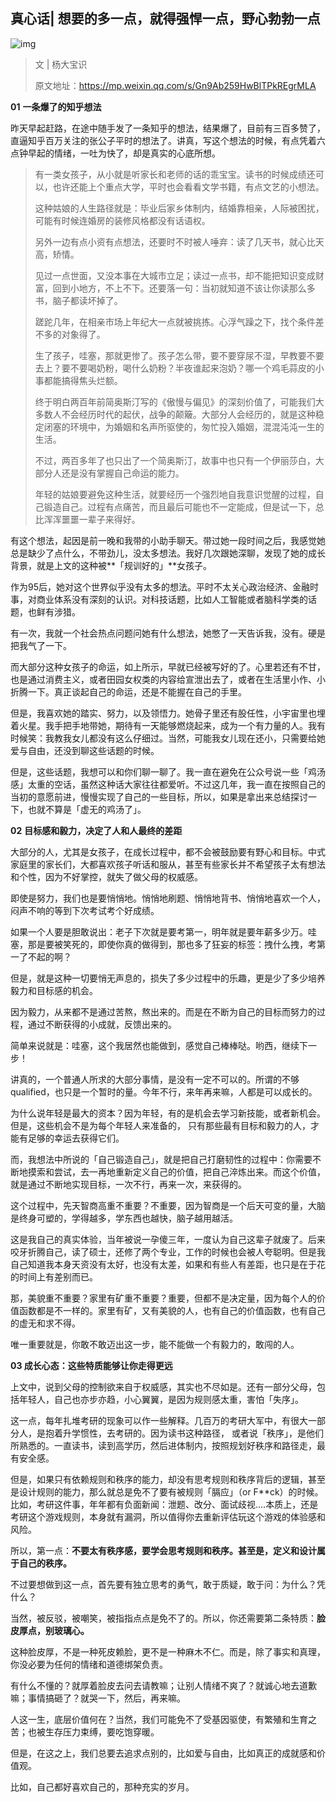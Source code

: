 ## 真心话| 想要的多一点，就得强悍一点，野心勃勃一点



![img](https://mmbiz.qpic.cn/mmbiz_jpg/0WNh09DqicmHZypgeyBqK9zxibicNmK91yicLknXvgy2K1xQcSY6KBQ455lDF0XLnaCVibCkj8uLQoEtAdvR7IUUxmQ/640?wx_fmt=jpeg&tp=webp&wxfrom=5&wx_lazy=1&wx_co=1)



> 文 | 杨大宝识
>
> 原文地址：https://mp.weixin.qq.com/s/Gn9Ab259HwBlTPkREgrMLA

**01**  **一条爆了的知乎想法**

昨天早起赶路，在途中随手发了一条知乎的想法，结果爆了，目前有三百多赞了，直逼知乎百万关注的张公子平时的想法了。讲真，写这个想法的时候，有点凭着六点钟早起的情绪，一吐为快了，却是真实的心底所想。



> 有一类女孩子，从小就是听家长和老师的话的乖宝宝。读书的时候成绩还可以，也许还能上个重点大学，平时也会看看文学书籍，有点文艺的小想法。
>
> 这种姑娘的人生路径就是：毕业后家乡体制内，结婚靠相亲，人际被困扰，可能有时候连婚房的装修风格都没有话语权。
>
> 另外一边有点小资有点想法，还要时不时被人唾弃：读了几天书，就心比天高，矫情。
>
> 见过一点世面，又没本事在大城市立足；读过一点书，却不能把知识变成财富，回到小地方，不上不下。还要落一句：当初就知道不该让你读那么多书，脑子都读坏掉了。
>
> 蹉跎几年，在相亲市场上年纪大一点就被挑拣。心浮气躁之下，找个条件差不多的对象得了。
>
> 生了孩子，哇塞，那就更惨了。孩子怎么带，要不要穿尿不湿，早教要不要去上？要不要喝奶粉，喝什么奶粉？半夜谁起来泡奶？哪一个鸡毛蒜皮的小事都能搞得焦头烂额。
>
> 终于明白两百年前简奥斯汀写的《傲慢与偏见》的深刻价值了，可能我们大多数人不会经历时代的起伏，战争的颠簸。大部分人会经历的，就是这种稳定闭塞的环境中，为婚姻和名声所驱使的，匆忙投入婚姻，混混沌沌一生的生活。
>
> 不过，两百多年了也只出了一个简奥斯汀，故事中也只有一个伊丽莎白，大部分人还是没有掌握自己命运的能力。
>
> 年轻的姑娘要避免这种生活，就要经历一个强烈地自我意识觉醒的过程，自己锻造自己。过程有点痛苦，而且最后可能也不一定能成，但是试一下，总比浑浑噩噩一辈子来得好。


有这个想法，起因是前一晚和我带的小助手聊天。带过她一段时间之后，我感觉她总是缺少了点什么，不带劲儿，没太多想法。我好几次跟她深聊，发现了她的成长背景，就是上文的这种被**「规训好的」**女孩子。

作为95后，她对这个世界似乎没有太多的想法。平时不太关心政治经济、金融时事，对商业体系没有深刻的认识。对科技话题，比如人工智能或者脑科学类的话题，也鲜有涉猎。

有一次，我就一个社会热点问题问她有什么想法，她憋了一天告诉我，没有。硬是把我气了一下。

而大部分这种女孩子的命运，如上所示，早就已经被写好的了。心里若还有不甘，也是通过消费主义，或者田园女权类的内容给宣泄出去了，或者在生活里小作、小折腾一下。真正谈起自己的命运，还是不能握在自己的手里。

但是，我喜欢她的踏实、努力，以及领悟力。她骨子里还有股任性，小宇宙里也埋着火星。我手把手地带她，期待有一天能够燃烧起来，成为一个有力量的人。我有时候笑：我教我女儿都没有这么仔细过。当然，可能我女儿现在还小，只需要给她爱与自由，还没到聊这些话题的时候。

但是，这些话题，我想可以和你们聊一聊了。我一直在避免在公众号说一些「鸡汤感」太重的空话，虽然这种话大家往往都爱听。不过这几年，我一直在按照自己的当初的意愿前进，慢慢实现了自己的一些目标，所以，如果是拿出来总结探讨一下，也就不算是「虚无的鸡汤了」。



**02** **目标感和毅力，决定了人和人最终的差距**

大部分的人，尤其是女孩子，在成长过程中，都不会被鼓励要有野心和目标。中式家庭里的家长们，大都喜欢孩子听话和服从，甚至有些家长并不希望孩子太有想法和个性，因为不好掌控，就失了做父母的权威感。

即使是努力，我们也是要悄悄地。悄悄地刷题、悄悄地背书、悄悄地喜欢一个人，闷声不响的等到下次考试考个好成绩。

如果一个人要是胆敢说出：老子下次就是要考第一，明年就是要年薪多少万。哇塞，那是要被笑死的，即使你真的做得到，那也多了狂妄的标签：拽什么拽，考第一了不起的啊？

但是，就是这种一切要悄无声息的，损失了多少过程中的乐趣，更是少了多少培养毅力和目标感的机会。

因为毅力，从来都不是通过苦熬，熬出来的。而是在不断为自己的目标而努力的过程，通过不断获得的小成就，反馈出来的。

简单来说就是：哇塞，这个我居然也能做到，感觉自己棒棒哒。哟西，继续下一步！

讲真的，一个普通人所求的大部分事情，是没有一定不可以的。所谓的不够qualified，也只是一个暂时的量。今年不行，来年再来嘛，人都是可以成长的。

为什么说年轻是最大的资本？因为年轻，有的是机会去学习新技能，或者新机会。但是，这些机会不是为每个年轻人来准备的， 只有那些最有目标和毅力的人，才能有足够的幸运去获得它们。

而，我想法中所说的「自己锻造自己」，就是把自己打磨韧性的过程中：你需要不断地摸索和尝试，去一再地重新定义自己的价值，把自己淬炼出来。而这个价值，就是通过不断地实现目标，一次不行，再来一次，来获得的。

这个过程中，先天智商高重不重要？不重要，因为智商是一个后天可变的量，大脑是终身可塑的，学得越多，学东西也越快，脑子越用越活。

这是我自己的真实体验，当年被说一孕傻三年，一度认为自己这辈子就废了。后来咬牙折腾自己，读了硕士，还修了两个专业，工作的时候也会被人夸聪明。但是我自己知道我本身天资没有太好，也没有太差，如果和有些人有差距，也只是在于花的时间上有差别而已。

那，美貌重不重要？家里有矿重不重要？重要，但都不是决定量，因为每个人的价值函数都是不一样的。家里有矿，又有美貌的人，也有自己的价值函数，也有自己的虚无和求不得。

唯一重要就是，你敢不敢迈出这一步，能不能做一个有毅力的，敢闯的人。



**03 成长心态：这些特质能够让你走得更远**

上文中，说到父母的控制欲来自于权威感，其实也不尽如是。还有一部分父母，包括年轻人，自己也亦步亦趋，小心翼翼，是因为规则感太重，害怕「失序」。

这一点，每年扎堆考研的现象可以作一些解释。几百万的考研大军中，有很大一部分人，是抱着升学惯性，去考研的。因为读书这种路径， 或者说「秩序」，是他们所熟悉的。一直读书，读到高学历，然后进体制内，按照规划好秩序和路径走，最有安全感。

但是，如果只有依赖规则和秩序的能力，却没有思考规则和秩序背后的逻辑，甚至是设计规则的能力，那么就总是免不了要有被规则「膈应」（or F**ck）的时候。比如，考研这件事，年年都有负面新闻：泄题、改分、面试歧视....本质上，还是考研这个游戏规则，本身就有漏洞，所以值得你去重新评估玩这个游戏的体验感和风险。

所以，第一点：**不要太有秩序感，要学会思考规则和秩序。甚至是，定义和设计属于自己的秩序。**

不过要想做到这一点，首先要有独立思考的勇气，敢于质疑，敢于问：为什么？凭什么？

当然，被反驳，被嘲笑，被指指点点是免不了的。所以，你还需要第二条特质：**脸皮厚点，别玻璃心。**

这种脸皮厚，不是一种死皮赖脸，更不是一种麻木不仁。而是，除了事实和真理，你没必要为任何的情绪和道德绑架负责。

有什么不懂的？就厚着脸皮去问去请教嘛；让别人情绪不爽了？就诚心地去道歉嘛；事情搞砸了？就哭一下，然后，再来嘛。

人这一生，底层价值何在？当然，我们可能免不了受基因驱使，有繁殖和生育之苦；也被生存压力束缚，要吃饱穿暖。

但是，在这之上，我们总要去追求点别的，比如爱与自由，比如真正的成就感和价值观。

比如，自己都好喜欢自己的，那种充实的岁月。